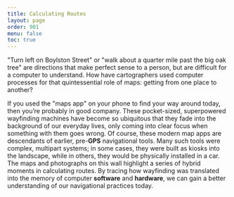 ```yaml
---
title: Calculating Routes
layout: page
order: 901
menu: false
toc: true
---
```


<span class="body-large">"Turn left on Boylston Street" or "walk about a quarter mile past the big oak tree" are directions that make perfect sense to a person, but are difficult for a computer to understand. How have cartographers used computer processes for that quintessential role of maps: getting from one place to another?</span>

If you used the "maps app" on your phone to find your way around today, then you’re probably in good company. These pocket-sized, superpowered wayfinding machines have become so ubiquitous that they fade into the background of our everyday lives, only coming into clear focus when something with them goes wrong. Of course, these modern map apps are descendants of earlier, pre-**GPS** navigational tools. Many such tools were complex, multipart systems; in some cases, they were built as kiosks into the landscape, while in others, they would be physically installed in a car. The maps and photographs on this wall highlight a series of hybrid moments in calculating routes. By tracing how wayfinding was translated into the memory of computer **software** and **hardware**, we can gain a better understanding of our navigational practices today.